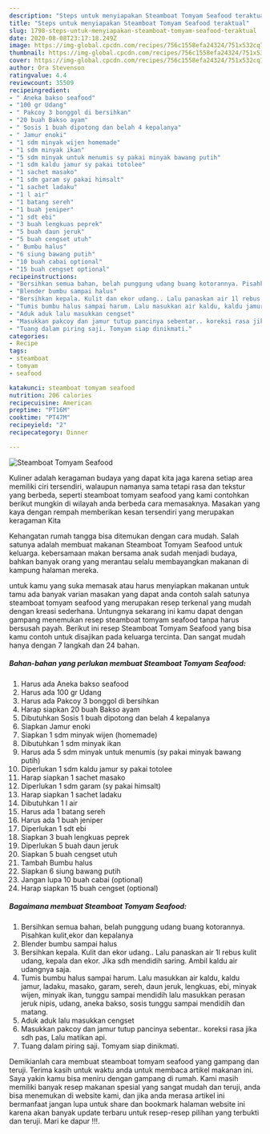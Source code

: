 ```yaml
---
description: "Steps untuk menyiapakan Steamboat Tomyam Seafood teraktual"
title: "Steps untuk menyiapakan Steamboat Tomyam Seafood teraktual"
slug: 1798-steps-untuk-menyiapakan-steamboat-tomyam-seafood-teraktual
date: 2020-08-08T23:17:18.249Z
image: https://img-global.cpcdn.com/recipes/756c1558efa24324/751x532cq70/steamboat-tomyam-seafood-foto-resep-utama.jpg
thumbnail: https://img-global.cpcdn.com/recipes/756c1558efa24324/751x532cq70/steamboat-tomyam-seafood-foto-resep-utama.jpg
cover: https://img-global.cpcdn.com/recipes/756c1558efa24324/751x532cq70/steamboat-tomyam-seafood-foto-resep-utama.jpg
author: Ora Stevenson
ratingvalue: 4.4
reviewcount: 35509
recipeingredient:
- " Aneka bakso seafood"
- "100 gr Udang"
- " Pakcoy 3 bonggol di bersihkan"
- "20 buah Bakso ayam"
- " Sosis 1 buah dipotong dan belah 4 kepalanya"
- " Jamur enoki"
- "1 sdm minyak wijen homemade"
- "1 sdm minyak ikan"
- "5 sdm minyak untuk menumis sy pakai minyak bawang putih"
- "1 sdm kaldu jamur sy pakai totolee"
- "1 sachet masako"
- "1 sdm garam sy pakai himsalt"
- "1 sachet ladaku"
- "1 l air"
- "1 batang sereh"
- "1 buah jeniper"
- "1 sdt ebi"
- "3 buah lengkuas peprek"
- "5 buah daun jeruk"
- "5 buah cengset utuh"
- " Bumbu halus"
- "6 siung bawang putih"
- "10 buah cabai optional"
- "15 buah cengset optional"
recipeinstructions:
- "Bersihkan semua bahan, belah punggung udang buang kotorannya. Pisahkan kulit,ekor dan kepalanya"
- "Blender bumbu sampai halus"
- "Bersihkan kepala. Kulit dan ekor udang.. Lalu panaskan air 1l rebus kulit udang, kepala dan ekor. Jika sdh mendidih saring. Ambil kaldu air udangnya saja."
- "Tumis bumbu halus sampai harum. Lalu masukkan air kaldu, kaldu jamur, ladaku, masako, garam, sereh, daun jeruk, lengkuas, ebi, minyak wijen, minyak ikan, tunggu sampai mendidih lalu masukkan perasan jeruk nipis, udang, aneka bakso, sosis tunggu sampai mendidih dan matang."
- "Aduk aduk lalu masukkan cengset"
- "Masukkan pakcoy dan jamur tutup pancinya sebentar.. koreksi rasa jika sdh pas, Lalu matikan api."
- "Tuang dalam piring saji. Tomyam siap dinikmati."
categories:
- Recipe
tags:
- steamboat
- tomyam
- seafood

katakunci: steamboat tomyam seafood 
nutrition: 206 calories
recipecuisine: American
preptime: "PT16M"
cooktime: "PT47M"
recipeyield: "2"
recipecategory: Dinner

---
```



![Steamboat Tomyam Seafood](https://img-global.cpcdn.com/recipes/756c1558efa24324/751x532cq70/steamboat-tomyam-seafood-foto-resep-utama.jpg)

Kuliner adalah keragaman budaya yang dapat kita jaga karena setiap area memiliki ciri tersendiri, walaupun namanya sama tetapi rasa dan tekstur yang berbeda, seperti steamboat tomyam seafood yang kami contohkan berikut mungkin di wilayah anda berbeda cara memasaknya. Masakan yang kaya dengan rempah memberikan kesan tersendiri yang merupakan keragaman Kita



Kehangatan rumah tangga bisa ditemukan dengan cara mudah. Salah satunya adalah membuat makanan Steamboat Tomyam Seafood untuk keluarga. kebersamaan makan bersama anak sudah menjadi budaya, bahkan banyak orang yang merantau selalu membayangkan makanan di kampung halaman mereka.

untuk kamu yang suka memasak atau harus menyiapkan makanan untuk tamu ada banyak varian masakan yang dapat anda contoh salah satunya steamboat tomyam seafood yang merupakan resep terkenal yang mudah dengan kreasi sederhana. Untungnya sekarang ini kamu dapat dengan gampang menemukan resep steamboat tomyam seafood tanpa harus bersusah payah.
Berikut ini resep Steamboat Tomyam Seafood yang bisa kamu contoh untuk disajikan pada keluarga tercinta. Dan sangat mudah hanya dengan 7 langkah dan 24 bahan.


<!--inarticleads1-->

##### Bahan-bahan yang perlukan membuat Steamboat Tomyam Seafood:

1. Harus ada  Aneka bakso seafood
1. Harus ada 100 gr Udang
1. Harus ada  Pakcoy 3 bonggol di bersihkan
1. Harap siapkan 20 buah Bakso ayam
1. Dibutuhkan  Sosis 1 buah dipotong dan belah 4 kepalanya
1. Siapkan  Jamur enoki
1. Siapkan 1 sdm minyak wijen (homemade)
1. Dibutuhkan 1 sdm minyak ikan
1. Harus ada 5 sdm minyak untuk menumis (sy pakai minyak bawang putih)
1. Diperlukan 1 sdm kaldu jamur sy pakai totolee
1. Harap siapkan 1 sachet masako
1. Diperlukan 1 sdm garam (sy pakai himsalt)
1. Harap siapkan 1 sachet ladaku
1. Dibutuhkan 1 l air
1. Harus ada 1 batang sereh
1. Harus ada 1 buah jeniper
1. Diperlukan 1 sdt ebi
1. Siapkan 3 buah lengkuas peprek
1. Diperlukan 5 buah daun jeruk
1. Siapkan 5 buah cengset utuh
1. Tambah  Bumbu halus
1. Siapkan 6 siung bawang putih
1. Jangan lupa 10 buah cabai (optional)
1. Harap siapkan 15 buah cengset (optional)




<!--inarticleads2-->

##### Bagaimana membuat  Steamboat Tomyam Seafood:

1. Bersihkan semua bahan, belah punggung udang buang kotorannya. Pisahkan kulit,ekor dan kepalanya
1. Blender bumbu sampai halus
1. Bersihkan kepala. Kulit dan ekor udang.. Lalu panaskan air 1l rebus kulit udang, kepala dan ekor. Jika sdh mendidih saring. Ambil kaldu air udangnya saja.
1. Tumis bumbu halus sampai harum. Lalu masukkan air kaldu, kaldu jamur, ladaku, masako, garam, sereh, daun jeruk, lengkuas, ebi, minyak wijen, minyak ikan, tunggu sampai mendidih lalu masukkan perasan jeruk nipis, udang, aneka bakso, sosis tunggu sampai mendidih dan matang.
1. Aduk aduk lalu masukkan cengset
1. Masukkan pakcoy dan jamur tutup pancinya sebentar.. koreksi rasa jika sdh pas, Lalu matikan api.
1. Tuang dalam piring saji. Tomyam siap dinikmati.




Demikianlah cara membuat steamboat tomyam seafood yang gampang dan teruji. Terima kasih untuk waktu anda untuk membaca artikel makanan ini. Saya yakin kamu bisa meniru dengan gampang di rumah. Kami masih memiliki banyak resep makanan spesial yang sangat mudah dan teruji, anda bisa menemukan di website kami, dan jika anda merasa artikel ini bermanfaat jangan lupa untuk share dan bookmark halaman website ini karena akan banyak update terbaru untuk resep-resep pilihan yang terbukti dan teruji. Mari ke dapur !!!. 
